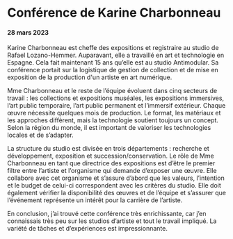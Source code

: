 # Conférence de Karine Charbonneau
#### 28 mars 2023
Karine Charbonneau est cheffe des expositions et registraire au studio de Rafael Lozano-Hemmer. Auparavant, elle a travaillé en art et technologie en Espagne. Cela fait maintenant 15 ans qu’elle est au studio Antimodular. Sa conférence portait sur la logistique de gestion de collection et de mise en exposition de la production d'un artiste en art numérique. 

Mme Charbonneau et le reste de l’équipe évoluent dans cinq secteurs de travail : les collections et expositions muséales, les expositions immersives, l’art public temporaire, l’art public permanent et l’immersif extérieur. Chaque œuvre nécessite quelques mois de production. Le format, les matériaux et les approches diffèrent, mais la technologie soutient toujours un concept. Selon la région du monde, il est important de valoriser les technologies locales et de s’adapter.

La structure du studio est divisée en trois départements : recherche et développement, exposition et succession/conservation. Le rôle de Mme Charbonneau en tant que directrice des expositions est d’être le premier filtre entre l’artiste et l’organisme qui demande d’exposer une œuvre. Elle collabore avec cet organisme et s’assure d’abord que les valeurs, l’intention et le budget de celui-ci correspondent avec les critères du studio. Elle doit également vérifier la disponibilité des œuvres et de l’équipe et s’assurer que l’événement représente un intérêt pour la carrière de l’artiste.

En conclusion, j’ai trouvé cette conférence très enrichissante, car j’en connaissais très peu sur les studios d’artiste et tout le travail impliqué. La variété de tâches et d’expériences est impressionnante.
